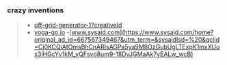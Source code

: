 ### crazy inventions
>- [off-grid-generator-1?creativeId](https://go.todaysgreenlivingtips.com/off-grid-generator-1?creativeId=682883945443&gclid=Cj0KCQiAtOmsBhCnARIsAGPa5ybzcjNjyiVwY2_5UF8FAdnpqPBpztXyjf26oj5_qXJBwv_fuoovTfUaAtYNEALw_wcB&utm_content=156718318072&utm_id=20822260537&utm_medium=display&utm_source=google&utm_term=)
>- [yoga-go.io](https://yoga-go.io/start-age-full2?branch-name=chair&test-name=go4qpm&utm_source=google&utm_medium=cpc&campaign_id=20781937186&adgroup_id=156214973752&ad_id=680961101969&utm_term=&gclid=Cj0KCQiAtOmsBhCnARIsAGPa5ybQo-aBML3K7phbhmOpsrippCzyl0BiGbcBr_WKpnUrigMJuDQRgKYaAmKLEALw_wcB)
>-[www.sysaid.com](https://www.sysaid.com/home?original_ad_id=667567349467&utm_term=&sysaidlsd=%20&gclid=Cj0KCQiAtOmsBhCnARIsAGPa5ya9M8OzGubUgLTExpK1mxXUux3iHGcYv1kM_yQFsvo8um9-18DvJGMaAk7yEALw_wcB)